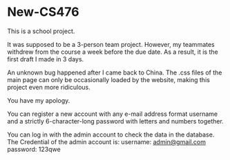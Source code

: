 # New-CS476

This is a school project.

It was supposed to be a 3-person team project. However, my teammates withdrew from the course a week before the due date. As a result, it is the first draft I made in 3 days.

An unknown bug happened after I came back to China. The .css files of the main page can only be occasionally loaded by the website, making this project even more ridiculous.

You have my apology.

You can register a new account with any e-mail address format username and a strictly 6-character-long password with letters and numbers together. 

You can log in with the admin account to check the data in the database.
The Credential of the admin account is:
username: admin@gmail.com
password: 123qwe
